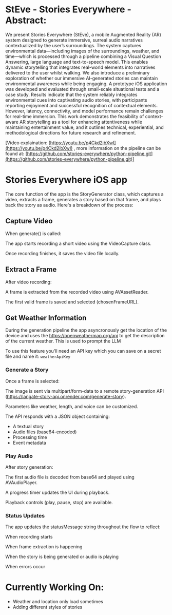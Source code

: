 # StEve - Stories Everywhere - Abstract:
We present Stories Everywhere (StEve), a mobile Augmented Reality (AR) system designed to generate immersive, surreal audio narratives contextualized by the user’s surroundings. The system captures environmental data—including images of the surroundings, weather, and time—which is processed through a pipeline combining a Visual Question Answering, large language and text-to-speech model. This enables dynamic storytelling that integrates real-world elements into narratives delivered to the user whilst walking. We also introduce a preliminary exploration of whether our immersive AI-generated stories can maintain environmental awareness while being engaging. A prototype iOS application was developed and evaluated through small-scale situational tests and a case study. Results indicate that the system reliably integrates environmental cues into captivating audio stories, with participants reporting enjoyment and successful recognition of contextual elements. However, latency, connectivity, and model performance remain challenges for real-time immersion. This work demonstrates the feasibility of context-aware AR storytelling as a tool for enhancing attentiveness while maintaining entertainment value, and it outlines technical, experiential, and methodological directions for future research and refinement.

[Video explaination: [https://youtu.be/p4Ckd2ibXwI](https://youtu.be/p4Ckd2ibXwI) , more information on the pipeline can be found at: [https://github.com/stories-everywhere/python-pipeline.git](https://github.com/stories-everywhere/python-pipeline.git)]

# Stories Everywhere iOS app
The core function of the app is the StoryGenerator class, which captures a video, extracts a frame, generates a story based on that frame, and plays back the story as audio. Here's a breakdown of the process:

## Capture Video
When generate() is called:

The app starts recording a short video using the VideoCapture class.

Once recording finishes, it saves the video file locally.

## Extract a Frame
After video recording:

A frame is extracted from the recorded video using AVAssetReader.

The first valid frame is saved and selected (chosenFrameURL).

## Get Weather Information
During the generation pipeline the app asyncronously get the location of the device and uses the https://openweathermap.org/api to get the description of the current weather. This is used to prompt the LLM

To use this feature you'll need an API key which you can save on a secret file and name it: ```weatherApiKey```


### Generate a Story
Once a frame is selected:

The image is sent via multipart/form-data to a remote story-generation API (https://langate-story-api.onrender.com/generate-story).

Parameters like weather, length, and voice can be customized.

The API responds with a JSON object containing:

- A textual story
- Audio files (base64-encoded)
- Processing time
- Event metadata

### Play Audio
After story generation:

The first audio file is decoded from base64 and played using AVAudioPlayer.

A progress timer updates the UI during playback.

Playback controls (play, pause, stop) are available.

### Status Updates
The app updates the statusMessage string throughout the flow to reflect:

When recording starts

When frame extraction is happening

When the story is being generated or audio is playing

When errors occur

# Currently Working On:
- Weather and location only load sometimes
- Adding different styles of stories
